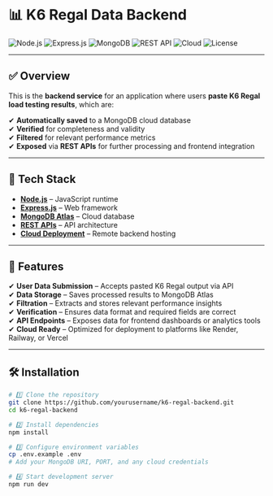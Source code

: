 # 📊 K6 Regal Data Backend

![Node.js](https://img.shields.io/badge/Node.js-18.x-green?logo=node.js)
![Express.js](https://img.shields.io/badge/Express.js-Backend-blue?logo=express)
![MongoDB](https://img.shields.io/badge/MongoDB-Atlas-success?logo=mongodb)
![REST API](https://img.shields.io/badge/API-REST-orange)
![Cloud](https://img.shields.io/badge/Cloud-Deployment-purple?logo=icloud)
![License](https://img.shields.io/badge/License-MIT-yellow)

---

## ✅ Overview

This is the **backend service** for an application where users **paste K6 Regal load testing results**, which are:

✔ **Automatically saved** to a MongoDB cloud database  
✔ **Verified** for completeness and validity  
✔ **Filtered** for relevant performance metrics  
✔ **Exposed** via **REST APIs** for further processing and frontend integration  

---

## 🚀 Tech Stack

- **[Node.js](https://nodejs.org/)** – JavaScript runtime
- **[Express.js](https://expressjs.com/)** – Web framework
- **[MongoDB Atlas](https://www.mongodb.com/cloud/atlas)** – Cloud database
- **[REST APIs](https://restfulapi.net/)** – API architecture
- **[Cloud Deployment](#-deployment)** – Remote backend hosting

---

## 📂 Features

✔ **User Data Submission** – Accepts pasted K6 Regal output via API  
✔ **Data Storage** – Saves processed results to MongoDB Atlas  
✔ **Filtration** – Extracts and stores relevant performance insights  
✔ **Verification** – Ensures data format and required fields are correct  
✔ **API Endpoints** – Exposes data for frontend dashboards or analytics tools  
✔ **Cloud Ready** – Optimized for deployment to platforms like Render, Railway, or Vercel  

---

## 🛠 Installation

```bash
# 1️⃣ Clone the repository
git clone https://github.com/yourusername/k6-regal-backend.git
cd k6-regal-backend

# 2️⃣ Install dependencies
npm install

# 3️⃣ Configure environment variables
cp .env.example .env
# Add your MongoDB URI, PORT, and any cloud credentials

# 4️⃣ Start development server
npm run dev
